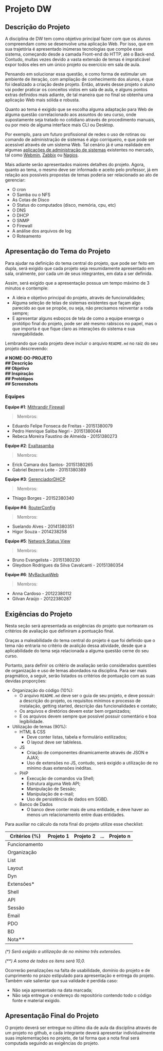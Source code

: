 # Projeto DW

## Descrição do Projeto

A disciplina de DW tem como objetivo principal fazer com que os alunos compreendam como se desenvolve uma aplicação Web. Por isso, que em sua trajetória é apresentado inúmeras tecnologias que compõe esse sistema, começando desde a camada Front-end do HTTP, até o Back-end. Contudo, muitas vezes devido a vasta extensão de temas é impraticável expor todos eles em um único projeto ou exercício em sala de aula.

Pensando em solucionar essa questão, e como forma de estimular um ambiente de iteração, com ampliação de conhecimento dos alunos, é que foi idealizado a criação deste projeto.
Então, através desse projeto o aluno vai poder praticar os conceitos vistos em sala de aula, e alguns pontos extras definidos mais adiante, de tal maneira que no final se obtenha uma aplicação Web mais sólida e robusta.

Quanto ao tema é exigido que se escolha alguma adaptação para Web de alguma questão correlacionado aos assuntos do seu curso, onde supostamente seja tratado no cotidiano através de procedimento manuais, ou por meio de alguma interface mais CLI ou Desktop.

Por exemplo, para um futuro profissional de redes o uso de rotinas ou comando de administração de sistemas é algo corriqueiro, e que pode ser acessível através de um sistema Web. Tal cenário já é uma realidade em algumas [aplicações de administração de sistemas](https://github.com/n1trux/awesome-sysadmin) existentes no mercado, tal como [Webmin](http://www.webmin.com/), [Zabbix](http://www.zabbix.com/) ou [Nagios](https://www.nagios.org/).

Mais adiante serão apresentados maiores detalhes do projeto. Agora, quanto ao tema, o mesmo deve ser informado e aceito pelo professor, já em relação aos possíveis propostas de temas poderia ser relacionado ao ato de gerenciar:

* O cron
* O Samba ou o NFS
* As Cotas de Disco
* O Status do computados (disco, memória, cpu, etc)
* O DNS
* O DHCP
* O SNMP
* O Firewall
* A análise dos arquivos de log
* O Roteamento

## Apresentação do Tema do Projeto

Para ajudar na definição do tema central do projeto, que pode ser feito em dupla, será exigido que cada projeto seja resumidamente apresentado em sala, oralmente, por cada um de seus integrantes, em data a ser definida.

Assim, será exigido que a apresentação possua um tempo máximo de 3 minutos e contemple:

* A ideia e objetivo principal do projeto, através de funcionalidades;
* Alguma seleção de telas de sistemas existentes que façam algo parecido ao que se propõe, ou seja, não precisamos reinventar a roda sempre;
* E apresentar alguns esboços de tela de como a equipe enxerga o protótipo final do projeto, pode ser até mesmo rabiscos no papel, mas o que importa é que fique claro as interações do sistema e sua navegabilidade.

Lembrando que cada projeto deve incluir o arquivo `README.md` no raiz do seu projeto descrevendo:

<b>
&#35; NOME-DO-PROJETO<br>
&#35;&#35; Descrição<br>
&#35;&#35; Objetivo<br>
&#35;&#35; Inspiração<br>
&#35;&#35; Protótipos<br>
&#35;&#35; Screenshots
</b>

### Equipes

**Equipe #1**: [Mithrandir Firewall](https://github.com/eduardofelipeff/mithrandir)

> Membros:
* Eduardo Felipe Fonseca de Freitas - 20151380079
* Pedro Henrique Saliba Negri - 20151380044
* Rebeca Moreira Faustino de Almeida - 20151380273

**Equipe #2**: [Exaltasamba](https://github.com/gabbezerra/ProjetoDw)

> Membros:
* Erick Camara dos Santos- 20151380265
* Gabriel Bezerra Leite - 20151380389

**Equipe #3**: [GerenciadorDHCP](https://github.com/thasb/GerenciadorDHCP)

> Membros:
* Thiago Borges - 20152380340

**Equipe #4**: [RouterConfig](https://github.com/suelando/routerconfig)

> Membros:
* Suelando Alves - 20141380351
* Higor Souza - 2014238258

**Equipe #5**: [Network Status View](https://github.com/BrunoE77/ProjetoDW)

> Membros:
* Bruno Evangelista - 20151380230
* Gleydson Rodrigues da Silva Cavalcanti - 20151380354

**Equipe #6**: [MyBackupWeb](https://github.com/AnaGilvanDWProjeto/projeto-DW20162)

> Membros:
* Anna Cardoso - 20122380112
* Gilvan Araújo - 20122380287


## Exigências do Projeto

Nesta seção será apresentada as exigências do projeto que nortearam os critérios de avaliação que definiram a pontuação final.

Graças a maleabilidade do tema central do projeto é que foi definido que o tema não entraria no critério de avalição dessa atividade, desde que a aplicabilidade do tema seja relacionada a alguma questão cerne do seu curso.

Portanto, para definir os critério de avaliação serão considerados questões de organização e uso de temas abordados na disciplina. Para ser mais pragmático, a seguir, serão listados os critérios de pontuação com as suas devidas proporções:

* Organização do código (10%):
  - O arquivo `README.md` deve ser o guia de seu projeto, e deve possuir: a descrição do projeto, os requisitos mínimos e processo de instalação, getting started, descrição das funcionalidades e contato;
  - Os arquivos e diretórios devem estar bem organizados;
  - E os arquivos devem sempre que possível possuir comentário e boa legibilidade.
* Utilização de temas (90%):
  - HTML & CSS
    - Deve conter listas, tabela e formulário estilizados;
    - O layout deve ser tableless.
  - JS
    - Criação de componentes dinamicamente através de JSON e AJAX;
    - Uso de extensões no JS, contudo, será exigido a utilização de no mínimo duas extensões inéditas.
  - PHP
    - Execução de comandos via Shell;
    - Estrutura alguma Web API;
    - Manipulação de Sessão;
    - Manipulação de e-mail;
    - Uso de persistência de dados em SGBD.
  - Banco de Dados
    - O banco deve conter mais de uma entidade, e deve haver ao menos um relacionamento entre duas entidades.

Para auxiliar no cálculo da nota final do projeto utilize esse checklist:

Critérios (%)  | Projeto 1 | Projeto 2 | ... | Projeto n
-------------- | --------- | --------- | --- | ---------
Funcionamento | | | |
Organização | | | |
List | | | |
Layout | | | |
Dyn | | | |
Extensões* | | | |
Shell | | | |
API | | | |
Sessão | | | |
Email | | | |
PDO | | | |
BD | | | |
Nota** | | | |

*(\*) Será exigido a utilização de no mínimo três extensões.*

*(\*\*) A soma de todos os itens será 10,0.*


Ocorrerão penalizações na falta de usabilidade, domínio do projeto e de cumprimento no prazo estipulado para apresentação e entrega do projeto. Também vale salientar que sua validade é perdida caso:

  * Não seja apresentado na data marcada;
  * Não seja entregue o endereço do repositório contendo todo o código fonte e material exigido.

## Apresentação Final do Projeto

O projeto deverá ser entregue no último dia de aula da disciplina através de um projeto no github, e cada integrante deverá apresentar individualmente suas implementações no projeto,  de tal forma que a nota final será computada seguindo as exigências do projeto.
